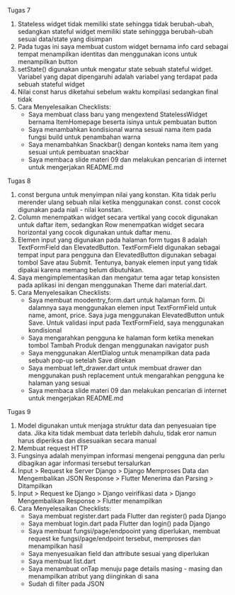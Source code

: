 Tugas 7
1. Stateless widget tidak memiliki state sehingga tidak berubah-ubah, sedangkan stateful widget memiliki state sehinggga berubah-ubah sesuai data/state yang disimpan
2. Pada tugas ini saya membuat custom widget bernama info card sebagai tempat menampilkan identitas dan menggunakan icons untuk menampilkan button
3. setState() digunakan untuk mengatur state sebuah stateful widget. Variabel yang dapat dipengaruhi adalah variabel yang terdapat pada sebuah stateful widget
4. Nilai const harus diketahui sebelum waktu kompilasi sedangkan final tidak
5. Cara Menyelesaikan Checklists:
   - Saya membuat class baru yang mengextend StatelessWidget bernama ItemHomepage beserta isinya untuk pembuatan button
   - Saya menambahkan kondisional warna sesuai nama item pada fungsi build untuk penambahan warna
   - Saya menambahkan Snackbar() dengan konteks nama item yang sesuai untuk pembuatan snackbar
   - Saya membaca slide materi 09 dan melakukan pencarian di internet untuk mengerjakan README.md

Tugas 8
1. const berguna untuk menyimpan nilai yang konstan. Kita tidak perlu merender ulang sebuah nilai ketika menggunakan const. const cocok digunakan pada niali - nilai konstan.
2. Column menempatkan widget secara vertikal yang cocok digunakan untuk daftar item, sedangkan Row menempatkan widget secara horizontal yang cocok digunakan untuk daftar menu.
3. Elemen input yang digunakan pada halaman form tugas 8 adalah TextFormField dan ElevatedButton. TextFormField digunakan sebagai tempat input para pengguna dan ElevatedButton digunakan sebagai tombol Save atau Submit. Tentunya, banyak elemen input yang tidak dipakai karena memang belum dibutuhkan.
4. Saya mengimplementasikan dan mengatur tema agar tetap konsisten pada aplikasi ini dengan menggunakan Theme dari material.dart.
5. Cara Menyelesaikan Checklists:
   - Saya membuat moodentry_form.dart untuk halaman form. Di dalamnya saya menggunakan elemen input TextFormField untuk name, amont, price. Saya juga menggunakan ElevatedButton untuk Save. Untuk validasi input pada TextFormField, saya menggunakan kondisional
   - Saya mengarahkan pengguna ke halaman form ketika menekan tombol Tambah Produk dengan menggunakan navigator push
   - Saya menggunakan AlertDialog untuk menampilkan data pada sebuah pop-up setelah Save ditekan
   - Saya membuat left_drawer.dart untuk membuat drawer dan menggunakan push replacement untuk mengarahkan pengguna ke halaman yang sesuai
   - Saya membaca slide materi 09 dan melakukan pencarian di internet untuk mengerjakan README.md

Tugas 9
1. Model digunakan untuk menjaga struktur data dan penyesuaian tipe data. Jika kita tidak membuat data terlebih dahulu, tidak eror namun harus diperiksa dan disesuaikan secara manual
2. Membuat request HTTP
3. Fungsinya adalah menyimpan informasi mengenai pengguna dan perlu dibagikan agar informasi tersebut tersalurkan
4. Input > Request ke Server Django > Django Memproses Data dan Mengembalikan JSON Response > Flutter Menerima dan Parsing > Ditampilkan
5. Input > Request ke Django > Django veirifikasi data > Django Mengembalikan Response > Flutter menampilkan
6. Cara Menyelesaikan Checklists:
   - Saya membuat register.dart pada Flutter dan register() pada Django
   - Saya membuat login.dart pada Flutter dan login() pada Django
   - Saya membuat fungsi/page/endpooint yang diperlukan, membuat request ke fungsi/page/endpoint tersebut, memproses dan menampilkan hasil
   - Saya menyesuaikan field dan attribute sesuai yang diperlukan
   - Saya membuat list.dart
   - Saya menambuat onTap menuju page details masing - masing dan menampilkan atribut yang diinginkan di sana
   - Sudah di filter pada JSON

